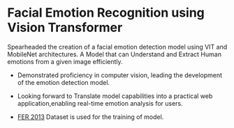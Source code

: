 # Facial Emotion Recognition using Vision Transformer
 
Spearheaded the creation of a facial emotion detection model using VIT and MobileNet architectures.
A Model that can Understand and Extract Human emotions from a given image efficiently.

- Demonstrated proficiency in computer vision, leading the development of the emotion detection model.

- Looking forward to Translate model capabilities into a practical web application,enabling real-time emotion analysis for users.

- [FER 2013](https://www.kaggle.com/datasets/msambare/fer2013) Dataset is used for the training of model.
